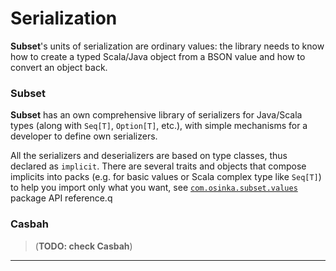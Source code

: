 # Serialization

**Subset**'s units of serialization are ordinary values: the
library needs to know how to create a typed Scala/Java object from a
BSON value and how to convert an object back.

### Subset

**Subset** has an own comprehensive library of serializers for
Java/Scala types (along with `Seq[T]`, `Option[T]`, etc.), with
simple mechanisms for a developer to define own serializers.

All the serializers and deserializers are based on type classes, thus
declared as `implicit`. There are several traits and objects that
compose implicits into packs (e.g. for basic values or Scala complex
type like `Seq[T]`) to help you import only what you want, see
[`com.osinka.subset.values`]($apiUrl$#com.osinka.subset.values.package)
package API reference.q

### Casbah

> (**TODO: check Casbah**)

* * *
